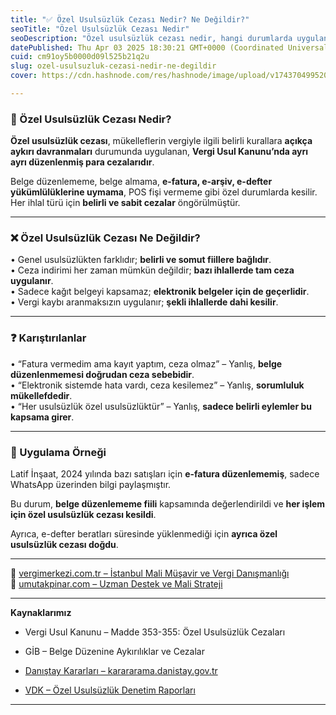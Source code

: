 ```yaml
---
title: "✅ Özel Usulsüzlük Cezası Nedir? Ne Değildir?"
seoTitle: "Özel Usulsüzlük Cezası Nedir"
seoDescription: "Özel usulsüzlük cezası nedir, hangi durumlarda uygulanır ve genel usulsüzlükten nasıl farklılaşır? Detaylı inceleme"
datePublished: Thu Apr 03 2025 18:30:21 GMT+0000 (Coordinated Universal Time)
cuid: cm91oy5b0000d09l525b21q2u
slug: ozel-usulsuzluk-cezasi-nedir-ne-degildir
cover: https://cdn.hashnode.com/res/hashnode/image/upload/v1743704995205/852e1fcd-8c62-477b-9f35-2238c808094a.webp

---
```


### 🔹 Özel Usulsüzlük Cezası Nedir?

**Özel usulsüzlük cezası**, mükelleflerin vergiyle ilgili belirli kurallara **açıkça aykırı davranmaları** durumunda uygulanan, **Vergi Usul Kanunu’nda ayrı ayrı düzenlenmiş para cezalarıdır**.

Belge düzenlememe, belge almama, **e-fatura, e-arşiv, e-defter yükümlülüklerine uymama**, POS fişi vermeme gibi özel durumlarda kesilir. Her ihlal türü için **belirli ve sabit cezalar** öngörülmüştür.

---

### ❌ Özel Usulsüzlük Cezası Ne Değildir?

• Genel usulsüzlükten farklıdır; **belirli ve somut fiillere bağlıdır**.  
• Ceza indirimi her zaman mümkün değildir; **bazı ihlallerde tam ceza uygulanır**.  
• Sadece kağıt belgeyi kapsamaz; **elektronik belgeler için de geçerlidir**.  
• Vergi kaybı aranmaksızın uygulanır; **şekli ihlallerde dahi kesilir**.

---

### ❓ Karıştırılanlar

• “Fatura vermedim ama kayıt yaptım, ceza olmaz” – Yanlış, **belge düzenlenmemesi doğrudan ceza sebebidir**.  
• “Elektronik sistemde hata vardı, ceza kesilemez” – Yanlış, **sorumluluk mükellefdedir**.  
• “Her usulsüzlük özel usulsüzlüktür” – Yanlış, **sadece belirli eylemler bu kapsama girer**.

---

### 🧠 Uygulama Örneği

Latif İnşaat, 2024 yılında bazı satışları için **e-fatura düzenlememiş**, sadece WhatsApp üzerinden bilgi paylaşmıştır.

Bu durum, **belge düzenlememe fiili** kapsamında değerlendirildi ve **her işlem için özel usulsüzlük cezası kesildi**.

Ayrıca, e-defter beratları süresinde yüklenmediği için **ayrıca özel usulsüzlük cezası doğdu**.

---

📎 [vergimerkezi.com.tr – İstanbul Mali Müşavir ve Vergi Danışmanlığı](https://vergimerkezi.com.tr)  
📎 [umutakpinar.com – Uzman Destek ve Mali Strateji](https://umutakpinar.com)

---

**Kaynaklarımız**

* Vergi Usul Kanunu – Madde 353-355: Özel Usulsüzlük Cezaları
    
* GİB – Belge Düzenine Aykırılıklar ve Cezalar
    
* [Danıştay Kararları – karararama.danistay.gov.tr](https://karararama.danistay.gov.tr/)
    
* [VDK – Özel Usulsüzlük Denetim Raporları](https://www.vdk.gov.tr/)
    

---